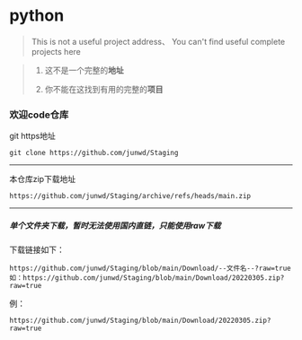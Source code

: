 # python

> This is not a useful project address、
> You can't find useful complete projects here

> 1. 这不是一个完整的**地址**
> 
> 2. 你不能在这找到有用的完整的**项目**

### 欢迎code仓库

git https地址

```
git clone https://github.com/junwd/Staging
```

---

本仓库zip下载地址

```
https://github.com/junwd/Staging/archive/refs/heads/main.zip
```

---

##### 单个文件夹下载，暂时无法使用国内直链，只能使用raw下载

下载链接如下：

```
https://github.com/junwd/Staging/blob/main/Download/--文件名--?raw=true
如：https://github.com/junwd/Staging/blob/main/Download/20220305.zip?raw=true
```

例：

```
https://github.com/junwd/Staging/blob/main/Download/20220305.zip?raw=true
```
